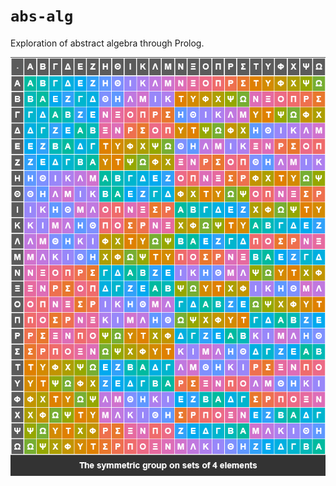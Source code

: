 # `abs-alg`
Exploration of abstract algebra through Prolog.

![A Cayley table showing S_4, the symmetric group on 4-element sets](S4-Cayley-Table.png)

